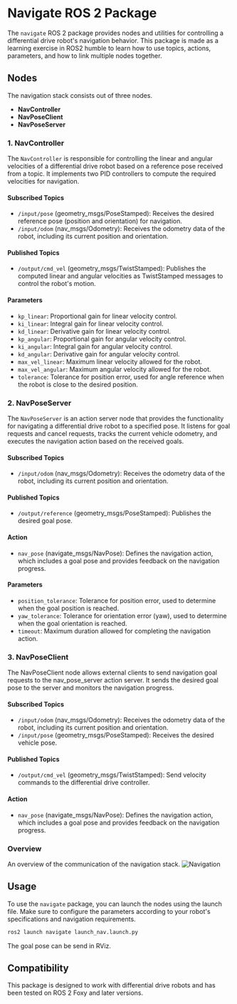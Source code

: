# Navigate ROS 2 Package

The `navigate` ROS 2 package provides nodes and utilities for controlling a differential drive robot's navigation behavior. This package is made as a learning exercise in ROS2 humble to learn how to use topics, actions, parameters, and how to link multiple nodes together.

## Nodes
The navigation stack consists out of three nodes.
- **NavController**
- **NavPoseClient**
- **NavPoseServer**
  
### 1. NavController

The `NavController` is responsible for controlling the linear and angular velocities of a differential drive robot based on a reference pose received from a topic. It implements two PID controllers to compute the required velocities for navigation.

#### Subscribed Topics

- `/input/pose` (geometry_msgs/PoseStamped): Receives the desired reference pose (position and orientation) for navigation.
- `/input/odom` (nav_msgs/Odometry): Receives the odometry data of the robot, including its current position and orientation.

#### Published Topics

- `/output/cmd_vel` (geometry_msgs/TwistStamped): Publishes the computed linear and angular velocities as TwistStamped messages to control the robot's motion.

#### Parameters

- `kp_linear`: Proportional gain for linear velocity control.
- `ki_linear`: Integral gain for linear velocity control.
- `kd_linear`: Derivative gain for linear velocity control.
- `kp_angular`: Proportional gain for angular velocity control.
- `ki_angular`: Integral gain for angular velocity control.
- `kd_angular`: Derivative gain for angular velocity control.
- `max_vel_linear`: Maximum linear velocity allowed for the robot.
- `max_vel_angular`: Maximum angular velocity allowed for the robot.
- `tolerance`: Tolerance for position error, used for angle reference when the robot is close to the desired position.

### 2. NavPoseServer

The `NavPoseServer` is an action server node that provides the functionality for navigating a differential drive robot to a specified pose. It listens for goal requests and cancel requests, tracks the current vehicle odometry, and executes the navigation action based on the received goals.

#### Subscribed Topics

- `/input/odom` (nav_msgs/Odometry): Receives the odometry data of the robot, including its current position and orientation.

#### Published Topics

- `/output/reference` (geometry_msgs/PoseStamped): Publishes the desired goal pose.

#### Action

- `nav_pose` (navigate_msgs/NavPose): Defines the navigation action, which includes a goal pose and provides feedback on the navigation progress.

#### Parameters

- `position_tolerance`: Tolerance for position error, used to determine when the goal position is reached.
- `yaw_tolerance`: Tolerance for orientation error (yaw), used to determine when the goal orientation is reached.
- `timeout`: Maximum duration allowed for completing the navigation action.

### 3. NavPoseClient

The NavPoseClient node allows external clients to send navigation goal requests to the nav_pose_server action server. It sends the desired goal pose to the server and monitors the navigation progress.

#### Subscribed Topics

- `/input/odom` (nav_msgs/Odometry): Receives the odometry data of the robot, including its current position and orientation.
- `/input/pose` (geometry_msgs/PoseStamped): Receives the desired vehicle pose.

#### Published Topics

- `/output/cmd_vel` (geometry_msgs/TwistStamped): Send velocity commands to the differential drive controller.

#### Action

- `nav_pose` (navigate_msgs/NavPose): Defines the navigation action, which includes a goal pose and provides feedback on the navigation progress.

### Overview
An overview of the communication of the navigation stack.
![Navigation](https://github.com/Luka140/AE4ASM599-ros-gazebo/assets/79090591/76b57611-ed34-443f-8f74-dffd3badc2dc)

## Usage

To use the `navigate` package, you can launch the nodes using the launch file. Make sure to configure the parameters according to your robot's specifications and navigation requirements.
```bash
ros2 launch navigate launch_nav.launch.py
```
The goal pose can be send in RViz.

## Compatibility

This package is designed to work with differential drive robots and has been tested on ROS 2 Foxy and later versions.

